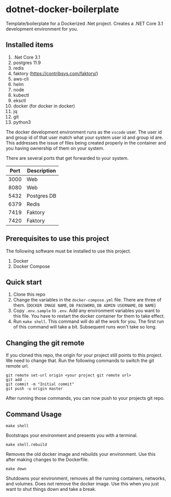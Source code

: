 # dotnet-docker-boilerplate
Template/boilerplate for a Dockerized .Net project.  Creates a .NET Core 3.1 development environment for you.

## Installed items

1. .Net Core 3.1
1. postgres 11.9
1. redis
1. faktory (https://contribsys.com/faktory/)
1. aws-cli
1. helm
1. node
1. kubectl
1. eksctl
1. docker (for docker in docker)
1. jq
1. git
1. python3

The docker development environment runs as the `vscode` user.  The user id and group id of that user match what your system user id and group id are.  This addresses the issue of files being created properly in the container and you having ownership of them on your system.

There are several ports that get forwarded to your system.

| Port | Description |
|---   | --- |
|3000  | Web |
|8080  | Web |
|5432  | Postgres DB |
|6379  | Redis |
|7419  | Faktory |
|7420  | Faktory |


## Prerequisites to use this project

The following software must be installed to use this project.

1. Docker
1. Docker Compose

## Quick start

1. Clone this repo
1. Change the variables in the `docker-compose.yml` file.  There are three of them.  (`DOCKER IMAGE NAME`, `DB PASSWORD`, `DB ADMIN USERNAME`, `DB NAME`)
1. Copy `.env.sample` to `.env`.  Add any environment variables you want to this file.  You have to restart the docker container for them to take effect.
1. Run `make shell`.  This command will do all the work for you.  The first run of this command will take a bit.  Subsequent runs won't take so long.

## Changing the git remote

If you cloned this repo, the origin for your project still points to this project.  We need to change that.  Run the following commands to switch the git remote url.

```
git remote set-url origin <your project git remote url>
git add .
git commit -m "Initial commit"
git push -u origin master
```

After running those commands, you can now push to your projects git repo.

## Command Usage

`make shell`

Bootstraps your environment and presents you with a terminal.

`make shell.rebuild`

Removes the old docker image and rebuilds your environment.  Use this after making changes to the Dockerfile.

`make down`

Shutdowns your environment, removes all the running containers, networks, and volumes.  Does not remove the docker image.  Use this when you just want to shut things down and take a break.

